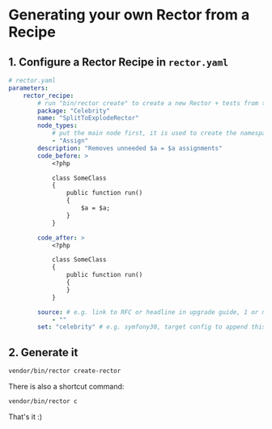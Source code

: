 # Generating your own Rector from a Recipe

## 1. Configure a Rector Recipe in `rector.yaml`

```yaml
# rector.yaml
parameters:
    rector_recipe:
        # run "bin/rector create" to create a new Rector + tests from this config
        package: "Celebrity"
        name: "SplitToExplodeRector"
        node_types:
            # put the main node first, it is used to create the namespace
            - "Assign"
        description: "Removes unneeded $a = $a assignments"
        code_before: >
            <?php

            class SomeClass
            {
                public function run()
                {
                    $a = $a;
                }
            }

        code_after: >
            <?php

            class SomeClass
            {
                public function run()
                {
                }
            }

        source: # e.g. link to RFC or headline in upgrade guide, 1 or more in the list
            - ""
        set: "celebrity" # e.g. symfony30, target config to append this rector to
```

## 2. Generate it

```bash
vendor/bin/rector create-rector
```
There is also a shortcut command:
```bash
vendor/bin/rector c
```

That's it :)
